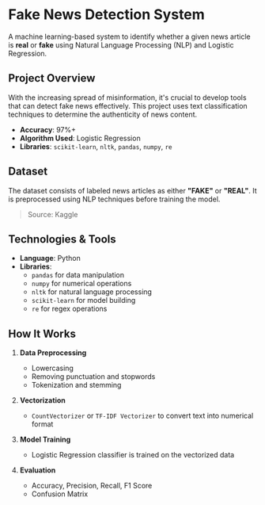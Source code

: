 # Fake News Detection System

A machine learning-based system to identify whether a given news article is **real** or **fake** using Natural Language Processing (NLP) and Logistic Regression.

## Project Overview

With the increasing spread of misinformation, it's crucial to develop tools that can detect fake news effectively. This project uses text classification techniques to determine the authenticity of news content.

- **Accuracy**: 97%+
- **Algorithm Used**: Logistic Regression
- **Libraries**: `scikit-learn`, `nltk`, `pandas`, `numpy`, `re`

## Dataset

The dataset consists of labeled news articles as either **"FAKE"** or **"REAL"**. It is preprocessed using NLP techniques before training the model.

> Source: Kaggle 

## Technologies & Tools

- **Language**: Python
- **Libraries**:
  - `pandas` for data manipulation
  - `numpy` for numerical operations
  - `nltk` for natural language processing
  - `scikit-learn` for model building
  - `re` for regex operations

## How It Works

1. **Data Preprocessing**
   - Lowercasing
   - Removing punctuation and stopwords
   - Tokenization and stemming

2. **Vectorization**
   - `CountVectorizer` or `TF-IDF Vectorizer` to convert text into numerical format

3. **Model Training**
   - Logistic Regression classifier is trained on the vectorized data

4. **Evaluation**
   - Accuracy, Precision, Recall, F1 Score
   - Confusion Matrix

